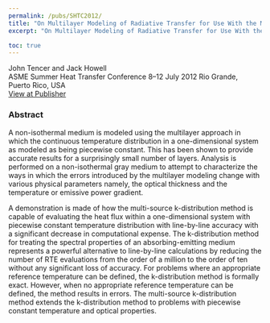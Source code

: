 ```yaml
---
permalink: /pubs/SHTC2012/
title: "On Multilayer Modeling of Radiative Transfer for Use With the Multi-Source K-Distribution Method for Inhomogeneous Media"
excerpt: "On Multilayer Modeling of Radiative Transfer for Use With the Multi-Source K-Distribution Method for Inhomogeneous Media"

toc: true
---
```


John Tencer and Jack Howell  
ASME Summer Heat Transfer Conference 8–12 July 2012 Rio Grande, Puerto Rico, USA    
[View at Publisher](https://asmedigitalcollection.asme.org/HT/proceedings-abstract/HT2012/44779/203/240712)  

### Abstract

A non-isothermal medium is modeled using the multilayer approach in which the continuous temperature distribution in a one-dimensional system as modeled as being piecewise constant. This has been shown to provide accurate results for a surprisingly small number of layers. Analysis is performed on a non-isothermal gray medium to attempt to characterize the ways in which the errors introduced by the multilayer modeling change with various physical parameters namely, the optical thickness and the temperature or emissive power gradient.

A demonstration is made of how the multi-source k-distribution method is capable of evaluating the heat flux within a one-dimensional system with piecewise constant temperature distribution with line-by-line accuracy with a significant decrease in computational expense. The k-distribution method for treating the spectral properties of an absorbing-emitting medium represents a powerful alternative to line-by-line calculations by reducing the number of RTE evaluations from the order of a million to the order of ten without any significant loss of accuracy. For problems where an appropriate reference temperature can be defined, the k-distribution method is formally exact. However, when no appropriate reference temperature can be defined, the method results in errors. The multi-source k-distribution method extends the k-distribution method to problems with piecewise constant temperature and optical properties.
